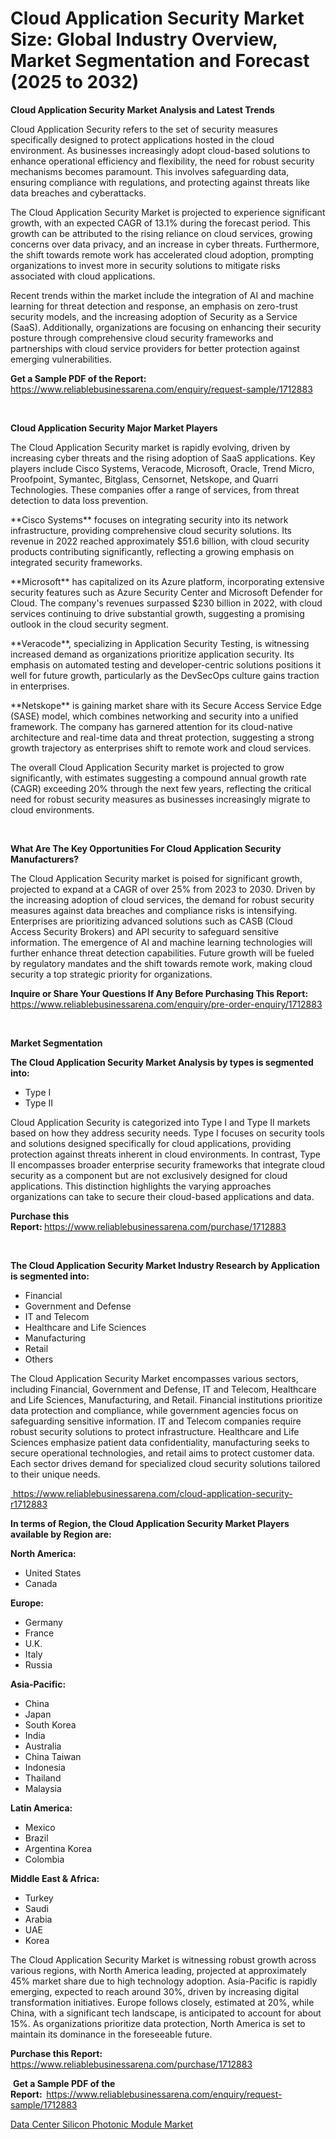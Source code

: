 <p><h1>Cloud Application Security Market Size: Global Industry Overview, Market Segmentation and Forecast (2025 to 2032)</h1></p><p><strong>Cloud Application Security Market Analysis and Latest Trends</strong></p>
<p><p>Cloud Application Security refers to the set of security measures specifically designed to protect applications hosted in the cloud environment. As businesses increasingly adopt cloud-based solutions to enhance operational efficiency and flexibility, the need for robust security mechanisms becomes paramount. This involves safeguarding data, ensuring compliance with regulations, and protecting against threats like data breaches and cyberattacks.</p><p>The Cloud Application Security Market is projected to experience significant growth, with an expected CAGR of 13.1% during the forecast period. This growth can be attributed to the rising reliance on cloud services, growing concerns over data privacy, and an increase in cyber threats. Furthermore, the shift towards remote work has accelerated cloud adoption, prompting organizations to invest more in security solutions to mitigate risks associated with cloud applications.</p><p>Recent trends within the market include the integration of AI and machine learning for threat detection and response, an emphasis on zero-trust security models, and the increasing adoption of Security as a Service (SaaS). Additionally, organizations are focusing on enhancing their security posture through comprehensive cloud security frameworks and partnerships with cloud service providers for better protection against emerging vulnerabilities.</p></p>
<p><strong>Get a Sample PDF of the Report:&nbsp;</strong> <a href="https://www.reliablebusinessarena.com/enquiry/request-sample/1712883?utm_campaign=1871&utm_medium=2&utm_source=Github&utm_content=ia&utm_term=11012025&utm_id=cloud-application-security">https://www.reliablebusinessarena.com/enquiry/request-sample/1712883</a></p>
<p>&nbsp;</p>
<p><strong>Cloud Application Security Major Market Players</strong></p>
<p><p>The Cloud Application Security market is rapidly evolving, driven by increasing cyber threats and the rising adoption of SaaS applications. Key players include Cisco Systems, Veracode, Microsoft, Oracle, Trend Micro, Proofpoint, Symantec, Bitglass, Censornet, Netskope, and Quarri Technologies. These companies offer a range of services, from threat detection to data loss prevention.</p><p>**Cisco Systems** focuses on integrating security into its network infrastructure, providing comprehensive cloud security solutions. Its revenue in 2022 reached approximately $51.6 billion, with cloud security products contributing significantly, reflecting a growing emphasis on integrated security frameworks.</p><p>**Microsoft** has capitalized on its Azure platform, incorporating extensive security features such as Azure Security Center and Microsoft Defender for Cloud. The company's revenues surpassed $230 billion in 2022, with cloud services continuing to drive substantial growth, suggesting a promising outlook in the cloud security segment.</p><p>**Veracode**, specializing in Application Security Testing, is witnessing increased demand as organizations prioritize application security. Its emphasis on automated testing and developer-centric solutions positions it well for future growth, particularly as the DevSecOps culture gains traction in enterprises.</p><p>**Netskope** is gaining market share with its Secure Access Service Edge (SASE) model, which combines networking and security into a unified framework. The company has garnered attention for its cloud-native architecture and real-time data and threat protection, suggesting a strong growth trajectory as enterprises shift to remote work and cloud services.</p><p>The overall Cloud Application Security market is projected to grow significantly, with estimates suggesting a compound annual growth rate (CAGR) exceeding 20% through the next few years, reflecting the critical need for robust security measures as businesses increasingly migrate to cloud environments.</p></p>
<p>&nbsp;</p>
<p><strong>What Are The Key Opportunities For Cloud Application Security Manufacturers?</strong></p>
<p><p>The Cloud Application Security market is poised for significant growth, projected to expand at a CAGR of over 25% from 2023 to 2030. Driven by the increasing adoption of cloud services, the demand for robust security measures against data breaches and compliance risks is intensifying. Enterprises are prioritizing advanced solutions such as CASB (Cloud Access Security Brokers) and API security to safeguard sensitive information. The emergence of AI and machine learning technologies will further enhance threat detection capabilities. Future growth will be fueled by regulatory mandates and the shift towards remote work, making cloud security a top strategic priority for organizations.</p></p>
<p><strong>Inquire or Share Your Questions If Any Before Purchasing This Report:</strong> <a href="https://www.reliablebusinessarena.com/enquiry/pre-order-enquiry/1712883?utm_campaign=1871&utm_medium=2&utm_source=Github&utm_content=ia&utm_term=11012025&utm_id=cloud-application-security">https://www.reliablebusinessarena.com/enquiry/pre-order-enquiry/1712883</a></p>
<p>&nbsp;</p>
<p><strong>Market Segmentation</strong></p>
<p><strong>The Cloud Application Security Market Analysis by types is segmented into:</strong></p>
<p><ul><li>Type I</li><li>Type II</li></ul></p>
<p><p>Cloud Application Security is categorized into Type I and Type II markets based on how they address security needs. Type I focuses on security tools and solutions designed specifically for cloud applications, providing protection against threats inherent in cloud environments. In contrast, Type II encompasses broader enterprise security frameworks that integrate cloud security as a component but are not exclusively designed for cloud applications. This distinction highlights the varying approaches organizations can take to secure their cloud-based applications and data.</p></p>
<p><strong>Purchase this Report:&nbsp;</strong><a href="https://www.reliablebusinessarena.com/purchase/1712883?utm_campaign=1871&utm_medium=2&utm_source=Github&utm_content=ia&utm_term=11012025&utm_id=cloud-application-security">https://www.reliablebusinessarena.com/purchase/1712883</a></p>
<p>&nbsp;</p>
<p><strong>The Cloud Application Security Market Industry Research by Application is segmented into:</strong></p>
<p><ul><li>Financial</li><li>Government and Defense</li><li>IT and Telecom</li><li>Healthcare and Life Sciences</li><li>Manufacturing</li><li>Retail</li><li>Others</li></ul></p>
<p><p>The Cloud Application Security Market encompasses various sectors, including Financial, Government and Defense, IT and Telecom, Healthcare and Life Sciences, Manufacturing, and Retail. Financial institutions prioritize data protection and compliance, while government agencies focus on safeguarding sensitive information. IT and Telecom companies require robust security solutions to protect infrastructure. Healthcare and Life Sciences emphasize patient data confidentiality, manufacturing seeks to secure operational technologies, and retail aims to protect customer data. Each sector drives demand for specialized cloud security solutions tailored to their unique needs.</p></p>
<p><a href="https://www.reliablebusinessarena.com/cloud-application-security-r1712883?utm_campaign=1871&utm_medium=2&utm_source=Github&utm_content=ia&utm_term=11012025&utm_id=cloud-application-security">&nbsp;https://www.reliablebusinessarena.com/cloud-application-security-r1712883</a></p>
<p><strong>In terms of Region, the Cloud Application Security Market Players available by Region are:</strong></p>
<p>
    <p> <strong> North America: </strong>
        <ul>
            <li>United States</li>
            <li>Canada</li>
        </ul>
        </p> 
    <p> <strong> Europe: </strong>
        <ul>
            <li>Germany</li>
            <li>France</li>
            <li>U.K.</li>
            <li>Italy</li>
            <li>Russia</li>
        </ul>
        </p> 
    <p> <strong> Asia-Pacific: </strong>
        <ul>
            <li>China</li>
            <li>Japan</li>
            <li>South Korea</li>
            <li>India</li>
            <li>Australia</li>
            <li>China Taiwan</li>
            <li>Indonesia</li>
            <li>Thailand</li>
            <li>Malaysia</li>
        </ul>
        </p> 
    <p> <strong> Latin America: </strong>
        <ul>
            <li>Mexico</li>
            <li>Brazil</li>
            <li>Argentina Korea</li>
            <li>Colombia</li>
        </ul>
        </p> 
    <p> <strong> Middle East & Africa: </strong>
        <ul>
            <li>Turkey</li>
            <li>Saudi</li>
            <li>Arabia</li>
            <li>UAE</li>
            <li>Korea</li>
        </ul>
    </p>
    </p>
<p><p>The Cloud Application Security Market is witnessing robust growth across various regions, with North America leading, projected at approximately 45% market share due to high technology adoption. Asia-Pacific is rapidly emerging, expected to reach around 30%, driven by increasing digital transformation initiatives. Europe follows closely, estimated at 20%, while China, with a significant tech landscape, is anticipated to account for about 15%. As organizations prioritize data protection, North America is set to maintain its dominance in the foreseeable future.</p></p>
<p><strong>Purchase this Report: </strong><a href="https://www.reliablebusinessarena.com/purchase/1712883?utm_campaign=1871&utm_medium=2&utm_source=Github&utm_content=ia&utm_term=11012025&utm_id=cloud-application-security">https://www.reliablebusinessarena.com/purchase/1712883</a></p>
<p>&nbsp;<strong>Get a Sample PDF of the Report:&nbsp;&nbsp;</strong><a href="https://www.reliablebusinessarena.com/enquiry/request-sample/1712883?utm_campaign=1871&utm_medium=2&utm_source=Github&utm_content=ia&utm_term=11012025&utm_id=cloud-application-security">https://www.reliablebusinessarena.com/enquiry/request-sample/1712883</a></p>
<p><strong></strong></p>
<p><p><a href="https://github.com/marloy8/Market-Research-Report-List-6/blob/main/data-center-silicon-photonic-module-market.md?utm_campaign=1871&utm_medium=2&utm_source=Github&utm_content=ia&utm_term=11012025&utm_id=cloud-application-security">Data Center Silicon Photonic Module Market</a></p></p>